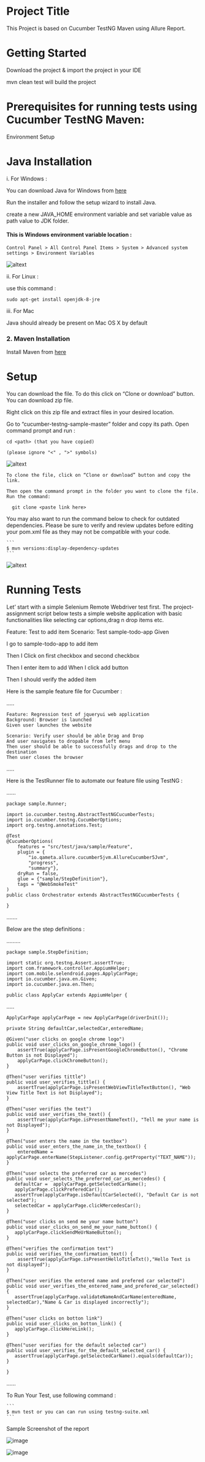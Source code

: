 # Project Title

This Project is based on Cucumber TestNG Maven using Allure Report.

# Getting Started

Download the project & import the project in your IDE

mvn clean test will build the project


# Prerequisites for running tests using Cucumber TestNG Maven:

Environment Setup 

# Java Installation
   
   i.   For Windows :
   
   You can download Java for Windows from [here](http://www.java.com/en/download/manual.jsp)
   
   Run the installer and follow the setup wizard to install Java.
   
   create a new JAVA_HOME environment variable and set variable value as path value to JDK folder.
   
   #### This is Windows environment variable location :
   ```
   Control Panel > All Control Panel Items > System > Advanced system settings > Environment Variables
   ```
   
   ![altext](https://github.com/keshavissar001/images/blob/master/Img1.png)
   
   ii. For Linux :
   
   use this command :
   ```
   sudo apt-get install openjdk-8-jre
   ```
   iii. For Mac
   
   Java should already be present on Mac OS X by default
   
   ### 2. Maven Installation
   
   Install Maven from [here](https://maven.apache.org/install.html)
   
# Setup

   You can download the file. To do this click on “Clone or download” button. You can download zip file.
   
   Right click on this zip file and extract files in your desired location.

   Go to “cucumber-testng-sample-master” folder and copy its path.
   Open command prompt and run :
   
    cd <path> (that you have copied)
    
    (please ignore "<" , ">" symbols)
    

![altext](https://github.com/keshavissar001/images/blob/master/SetPathCucumber.png)


	To clone the file, click on “Clone or download” button and copy the link.

	Then open the command prompt in the folder you want to clone the file. Run the command:

      git clone <paste link here>
      
  You may also want to run the command below to check for outdated dependencies. Please be sure to verify and review updates before editing your pom.xml file as they may not be compatible with your code.
   
    ```
    $ mvn versions:display-dependency-updates
    ```
    
  ![altext](https://github.com/keshavissar001/images/blob/master/mvnUpdate.png)
  
  
# Running Tests

Let’ start with a simple Selenium Remote Webdriver test first. The project-assignment script below tests a simple website application with basic functionalities like selecting car options,drag n drop items etc.

Feature: Test to add item Scenario: Test sample-todo-app Given

I go to sample-todo-app to add item 

Then I Click on first checkbox and second checkbox

Then I enter item to add When I click add button 

Then I should verify the added item

Here is the sample feature file for Cucumber :

.....

	Feature: Regression test of jqueryui web application
	Background: Browser is launched
	Given user launches the website

	Scenario: Verify user should be able Drag and Drop
	And user navigates to dropable from left menu
	Then user should be able to successfully drags and drop to the destination
	Then user closes the browser
	
.....	

Here is the TestRunner file to automate our feature file using TestNG :

......

	package sample.Runner;

	import io.cucumber.testng.AbstractTestNGCucumberTests;
	import io.cucumber.testng.CucumberOptions;
	import org.testng.annotations.Test;

	@Test
	@CucumberOptions(
        features = "src/test/java/sample/Feature",
        plugin = {
            "io.qameta.allure.cucumber5jvm.AllureCucumber5Jvm",
            "progress",
            "summary"},
        dryRun = false,
        glue = {"sample/StepDefinition"},
        tags = "@WebSmokeTest"
	)
	public class Orchestrator extends AbstractTestNGCucumberTests {

	}

.......

Below are the step definitions :

.........

	package sample.StepDefinition;

	import static org.testng.Assert.assertTrue;
	import com.framework.controller.AppiumHelper;
	import com.mobile.selendroid.pages.ApplyCarPage;
	import io.cucumber.java.en.Given;
	import io.cucumber.java.en.Then;

	public class ApplyCar extends AppiumHelper {

.....
    
    ApplyCarPage applyCarPage = new ApplyCarPage(driverInit());
    
    private String defaultCar,selectedCar,enteredName;
    
    @Given("user clicks on google chrome logo")
    public void user_clicks_on_google_chrome_logo() {
        assertTrue(applyCarPage.isPresentGoogleChromeButton(), "Chrome Button is not Displayed");
        applyCarPage.clickChromeButton();
    }

    @Then("user verifies tittle")
    public void user_verifies_tittle() {
        assertTrue(applyCarPage.isPresentWebViewTitleTextButton(), "Web View Title Text is not Displayed");
    }

    @Then("user verifies the text")
    public void user_verifies_the_text() {
        assertTrue(applyCarPage.isPresentNameText(), "Tell me your name is not Displayed");
    }
    
    @Then("user enters the name in the textbox")
    public void user_enters_the_name_in_the_textbox() {
        enteredName = applyCarPage.enterName(StepListener.config.getProperty("TEXT_NAME"));
    }

    @Then("user selects the preferred car as mercedes")
    public void user_selects_the_preferred_car_as_mercedes() {
       defaultCar =  applyCarPage.getSelectedCarName();
       applyCarPage.clickPreferedCar();
       assertTrue(applyCarPage.isDefaultCarSelected(), "Default Car is not selected"); 
       selectedCar = applyCarPage.clickMercedesCar();
    }

    @Then("user clicks on send me your name button")
    public void user_clicks_on_send_me_your_name_button() {
       applyCarPage.clickSendMeUrNameButton();
    }

    @Then("verifies the confirmation text")
    public void verifies_the_confirmation_text() {
        assertTrue(applyCarPage.isPresentHelloTitleTxt(),"Hello Text is not displayed");
    }

    @Then("user verifies the entered name and prefered car selected")
    public void user_verifies_the_entered_name_and_prefered_car_selected() {
       assertTrue(applyCarPage.validateNameAndCarName(enteredName, selectedCar),"Name & Car is displayed incorrectly");
    }

    @Then("user clicks on botton link")
    public void user_clicks_on_botton_link() {
       applyCarPage.clickHereLink();
    }

    @Then("user verifies for the default selected car")
    public void user_verifies_for_the_default_selected_car() {
       assertTrue(applyCarPage.getSelectedCarName().equals(defaultCar));
    }
   
	}
	
......

 To Run Your Test, use following command :
    
    ```
    $ mvn test or you can can run using testng-suite.xml
    ```

Sample Screenshot of the report

![image](https://user-images.githubusercontent.com/81441944/112714420-c0eeba80-8ef3-11eb-9300-58340a994fa6.png)

![image](https://user-images.githubusercontent.com/81441944/112714432-d06e0380-8ef3-11eb-8392-ee0e682dd9e4.png)



	
